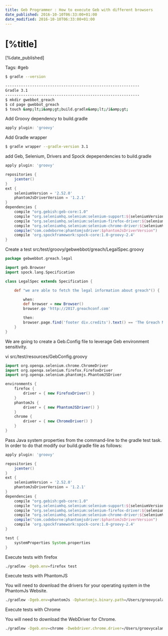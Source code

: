 ```yaml
---
title: Geb Programmer : How to execute Geb with different browsers
date_published: 2016-10-10T06:33:00+01:00
date_modified: 2016-10-10T06:33:00+01:00
---
```


# [%title]

[%date_published]

Tags: #geb

```bash
$ gradle --version

------------------------------------------------------------
Gradle 3.1
------------------------------------------------------------
$ mkdir gwebbot_greach
$ cd page gwebbot_greach
$ touch &amp;lt;i&amp;gt;build.gradle&amp;lt;/i&amp;gt;
```

Add Groovy dependency to build.gradle

```groovy
apply plugin: 'groovy'
```


Add Gradle wrapper

```bash
$ gradle wrapper --gradle-version 3.1
```

add Geb, Selenium, Drivers and Spock depependencies to build.gradle

```groovy
apply plugin: 'groovy'

repositories {
    jcenter()
}
ext {
    seleniumVersion = '2.52.0'
    phantomJsDriverVersion = '1.2.1'
}
dependencies {
    compile "org.gebish:geb-core:1.0"
    compile "org.seleniumhq.selenium:selenium-support:${seleniumVersion}"
    compile "org.seleniumhq.selenium:selenium-firefox-driver:${seleniumVersion}"
    compile "org.seleniumhq.selenium:selenium-chrome-driver:${seleniumVersion}"
    compile("com.codeborne:phantomjsdriver:$phantomJsDriverVersion")
    compile 'org.spockframework:spock-core:1.0-groovy-2.4'
}

```

Create a test src/test/groovy/gebwebbot/greach/LegalSpec.groovy

```groovy
package gebwebbot.greach.legal

import geb.Browser
import spock.lang.Specification

class LegalSpec extends Specification {

    def "we are able to fetch the legal information about greach"() {

        when:
        def browser = new Browser()
        browser.go 'http://2017.greachconf.com'

        then:
        browser.page.find('footer div.credits').text() == 'The Greach Network SL, 2011-2017 - CIF B86412491 - C/Valtravieso, 28023 Madrid (Spain)'
    }
}
```

We are going to create a Geb.Config file to leverage Geb environment sensitivity.

vi src/test/resources/GebConfig.groovy

```groovy
import org.openqa.selenium.chrome.ChromeDriver
import org.openqa.selenium.firefox.FirefoxDriver
import org.openqa.selenium.phantomjs.PhantomJSDriver

environments {
    firefox {
        driver = { new FirefoxDriver() }
    }
    phantomJs {
        driver = { new PhantomJSDriver() }
    }
    chrome {
        driver = { new ChromeDriver() }
    }
}
```

Pass Java system properties from the command-line to the gradle test task. In order to do that modify our build.gradle file as follows:

<!-- [code language="groovy" highlight="19,20,21"] -->

```groovy
apply plugin: 'groovy'

repositories {
    jcenter()
}
ext {
    seleniumVersion = '2.52.0'
    phantomJsDriverVersion = '1.2.1'
}
dependencies {
    compile "org.gebish:geb-core:1.0"
    compile "org.seleniumhq.selenium:selenium-support:${seleniumVersion}"
    compile "org.seleniumhq.selenium:selenium-firefox-driver:${seleniumVersion}"
    compile "org.seleniumhq.selenium:selenium-chrome-driver:${seleniumVersion}"
    compile("com.codeborne:phantomjsdriver:$phantomJsDriverVersion")
    compile 'org.spockframework:spock-core:1.0-groovy-2.4'
}

test {
    systemProperties System.properties
}
```

Execute tests with firefox

```bash
./gradlew -Dgeb.env=firefox test
```

Execute tests with PhantomJS

You will need to download the drivers for your operating system in the PhantomJs Website.

```bash
./gradlew -Dgeb.env=phantomJs -Dphantomjs.binary.path=/Users/groovycalamari/Documents/phantomjs-2.1.1-macosx/bin/phantomjs test
```

Execute tests with Chrome

You will need to download the WebDriver for Chrome.

```bash
./gradlew -Dgeb.env=chrome -Dwebdriver.chrome.driver=/Users/groovycalamari/Documents/chromedriver test
```
